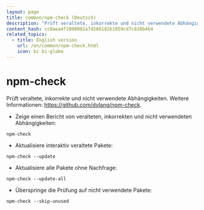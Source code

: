 ```yaml
---
layout: page
title: common/npm-check (Deutsch)
description: "Prüft veraltete, inkorrekte und nicht verwendete Abhängigkeiten."
content_hash: cc0aea4f2808002a7d266182b1059cd7c828b464
related_topics:
  - title: English version
    url: /en/common/npm-check.html
    icon: bi bi-globe
---
```

# npm-check

Prüft veraltete, inkorrekte und nicht verwendete Abhängigkeiten.
Weitere Informationen: <https://github.com/dylang/npm-check>.

- Zeige einen Bericht von veralteten, inkorrekten und nicht verwendeten Abhängigkeiten:

`npm-check`

- Aktualisiere interaktiv veraltete Pakete:

`npm-check --update`

- Aktualisiere alle Pakete ohne Nachfrage:

`npm-check --update-all`

- Überspringe die Prüfung auf nicht verwendete Pakete:

`npm-check --skip-unused`
